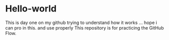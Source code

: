 # Hello-world
This is day one on my github trying to understand how it works ... hope i can pro in this. and use properly
This repository is for practicing the GitHub Flow.
